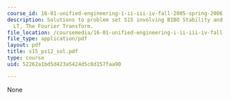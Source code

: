 ```yaml
---
course_id: 16-01-unified-engineering-i-ii-iii-iv-fall-2005-spring-2006
description: Solutions to problem set S15 involving BIBO Stability and the Bilateral
  LT, The Fourier Transform.
file_location: /coursemedia/16-01-unified-engineering-i-ii-iii-iv-fall-2005-spring-2006/52262a1bd5d423a5424d5c8d157faa90_s15_ps12_sol.pdf
file_type: application/pdf
layout: pdf
title: s15_ps12_sol.pdf
type: course
uid: 52262a1bd5d423a5424d5c8d157faa90

---
```

None